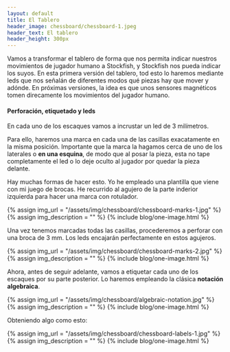 ```yaml
---
layout: default
title: El Tablero
header_image: chessboard/chessboard-1.jpeg
header_text: El tablero
header_height: 300px
---
```

Vamos a transformar el tablero de forma que nos permita indicar nuestros 
movimientos de jugador humano a Stockfish, y Stockfish nos pueda indicar 
los suyos. En esta primera versión del tablero, tod esto
lo haremos mediante leds que nos señalán de diferentes modos qué piezas
hay que mover y adónde. En próximas versiones, la idea es que unos sensores
magnéticos tomen direcamente los movimientos del jugador humano.
#### Perforación, etiquetado y leds

En cada uno de los escaques vamos a incrustar un led de 3 milímetros.

Para ello, haremos una marca en cada una de las casillas exacatamente en la
misma posición. Importante que la marca la hagamos cerca de uno de los 
laterales o __en una esquina__, de modo que al posar la pieza, esta no tape
completamente el led o lo deje oculto al jugador por quedar la pieza delante.

Hay muchas formas de hacer esto. Yo he empleado una plantilla que viene con mi
juego de brocas. He recurrido al agujero de la parte inderior izquierda para 
hacer una marca con rotulador.

{% assign img_url = "/assets/img/chessboard/chessboard-marks-1.jpg" %}
{% assign img_description = "" %}
{% include blog/one-image.html %}

Una vez tenemos marcadas todas las casillas, procederemos a perforar con una 
broca de 3 mm. Los leds encajarán perfectamente en estos agujeros.

{% assign img_url = "/assets/img/chessboard/chessboard-marks-2.jpg" %}
{% assign img_description = "" %}
{% include blog/one-image.html %}

Ahora, antes de seguir adelante, vamos a etiquetar cada uno de los escaques por
su parte posterior. Lo haremos empleando la clásica __notación algebraica__.

{% assign img_url = "/assets/img/chessboard/algebraic-notation.jpg" %}
{% assign img_description = "" %}
{% include blog/one-image.html %}

Obteniendo algo como esto:

{% assign img_url = "/assets/img/chessboard/chessboard-labels-1.jpg" %}
{% assign img_description = "" %}
{% include blog/one-image.html %}


